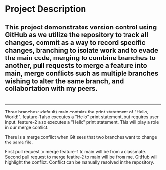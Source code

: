 # Project Description

This project demonstrates version control using GitHub as we utilize the repository to track all changes, commit as a way to record specific changes, branching to isolate work and to evade the main code, merging to combine branches to another, pull requests to merge a feature into main, merge conflicts such as multiple branches wishing to alter the same branch, and collabortation with my peers.
-----------------------------------------------------------------------------------------------------------
# 
-----------------------------------------------------------------------------------------------------------
Three branches:
(default) main contains the print statetment of "Hello, World!".
feature-1 also executes a "Hello" print statement, but requires user input.
feature-2 also executes a "Hello" print statement. This will play a role in our merge conflict.

There is a merge conflict when Git sees that two branches want to change the same file.

First pull request to merge feature-1 to main will be from a classmate.
Second pull request to merge featire-2 to main will be from me.
GitHub will highlight the conflict.
Conflict can be manually resolved in the repository.
